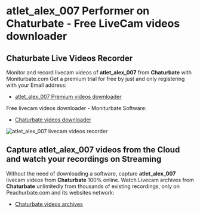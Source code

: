 # atlet_alex_007 Performer on Chaturbate - Free LiveCam videos downloader

## Chaturbate Live Videos Recorder

Monitor and record livecam videos of **atlet_alex_007** from **Chaturbate** with Moniturbate.com
Get a premium trial for free by just and only registering with your Email address:
* [atlet_alex_007 Premium videos downloader](https://moniturbate.com/request-demo-licence-key.html)

Free livecam videos downloader - Moniturbate Software:
* [Chaturbate videos downloader](https://moniturbate.com/moniturbate-download-software.html)

![atlet_alex_007 livecam videos recorder](https://peachurnet.com/templates/moniturbate-software.png)


## Capture atlet_alex_007 videos from the Cloud and watch your recordings on Streaming

Without the need of downloading a software, capture **atlet_alex_007** livecam videos from **Chaturbate** 100% online.
Watch Livecam archives from **Chaturbate** unlimitedly from thousands of existing recordings, only on Peachurbate.com and its websites network:
* [Chaturbate videos archives](https://peachurnet.com/)